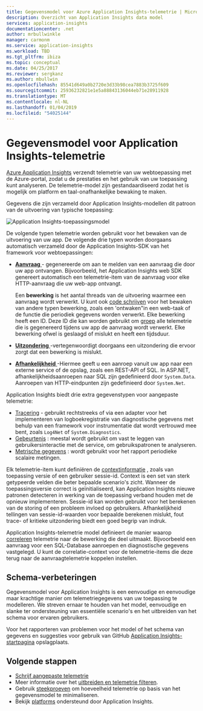 ```yaml
---
title: Gegevensmodel voor Azure Application Insights-telemetrie | Microsoft Docs
description: Overzicht van Application Insights data model
services: application-insights
documentationcenter: .net
author: mrbullwinkle
manager: carmonm
ms.service: application-insights
ms.workload: TBD
ms.tgt_pltfrm: ibiza
ms.topic: conceptual
ms.date: 04/25/2017
ms.reviewer: sergkanz
ms.author: mbullwin
ms.openlocfilehash: 85541d649a0b2720e3d33b98cea7883b3725f609
ms.sourcegitcommit: 25936232821e1e5a88843136044eb71e28911928
ms.translationtype: MT
ms.contentlocale: nl-NL
ms.lasthandoff: 01/04/2019
ms.locfileid: "54025144"
---
```

# <a name="application-insights-telemetry-data-model"></a>Gegevensmodel voor Application Insights-telemetrie

[Azure Application Insights](../../application-insights/app-insights-overview.md) verzendt telemetrie van uw webtoepassing met de Azure-portal, zodat u de prestaties en het gebruik van uw toepassing kunt analyseren. De telemetrie-model zijn gestandaardiseerd zodat het is mogelijk om platform en taal-onafhankelijke bewaking te maken. 

Gegevens die zijn verzameld door Application Insights-modellen dit patroon van de uitvoering van typische toepassing:

![Application Insights-toepassingsmodel](./media/data-model/application-insights-data-model.png)

De volgende typen telemetrie worden gebruikt voor het bewaken van de uitvoering van uw app. De volgende drie typen worden doorgaans automatisch verzameld door de Application Insights-SDK van het framework voor webtoepassingen:

* [**Aanvraag** ](data-model-request-telemetry.md) - gegenereerde om aan te melden van een aanvraag die door uw app ontvangen. Bijvoorbeeld, het Application Insights web SDK genereert automatisch een telemetrie-item van de aanvraag voor elke HTTP-aanvraag die uw web-app ontvangt. 

    Een **bewerking** is het aantal threads van de uitvoering waarmee een aanvraag wordt verwerkt. U kunt ook [code schrijven](../../azure-monitor/app/api-custom-events-metrics.md#trackrequest) voor het bewaken van andere typen bewerking, zoals een 'ontwaken"in een web-taak of de functie die periodiek gegevens worden verwerkt.  Elke bewerking heeft een ID. Deze ID die kan worden gebruikt om [groep](../../azure-monitor/app/correlation.md) alle telemetrie die is gegenereerd tijdens uw app de aanvraag wordt verwerkt. Elke bewerking ofwel is geslaagd of mislukt en heeft een tijdsduur.
* [**Uitzondering** ](data-model-exception-telemetry.md) -vertegenwoordigt doorgaans een uitzondering die ervoor zorgt dat een bewerking is mislukt.
* [**Afhankelijkheid** ](data-model-dependency-telemetry.md) -Hiermee geeft u een aanroep vanuit uw app naar een externe service of de opslag, zoals een REST-API of SQL. In ASP.NET, afhankelijkheidsaanroepen naar SQL zijn gedefinieerd door `System.Data`. Aanroepen van HTTP-eindpunten zijn gedefinieerd door `System.Net`. 

Application Insights biedt drie extra gegevenstypen voor aangepaste telemetrie:

* [Tracering](data-model-trace-telemetry.md) - gebruikt rechtstreeks of via een adapter voor het implementeren van logboekregistratie van diagnostische gegevens met behulp van een framework voor instrumentatie dat wordt vertrouwd mee bent, zoals `Log4Net` of `System.Diagnostics`.
* [Gebeurtenis](data-model-event-telemetry.md) : meestal wordt gebruikt om vast te leggen van gebruikersinteractie met de service, om gebruikspatronen te analyseren.
* [Metrische gegevens](data-model-metric-telemetry.md) : wordt gebruikt voor het rapport periodieke scalaire metingen.

Elk telemetrie-item kunt definiëren de [contextinformatie](data-model-context.md) , zoals van toepassing versie of een gebruiker sessie-id. Context is een set van sterk getypeerde velden die beter bepaalde scenario's zicht. Wanneer de toepassingsversie correct is geïnitialiseerd, kan Application Insights nieuwe patronen detecteren in werking van de toepassing verband houden met de opnieuw implementeren. Sessie-id kan worden gebruikt voor het berekenen van de storing of een probleem invloed op gebruikers. Afhankelijkheid tellingen van sessie-id-waarden voor bepaalde berekenen mislukt, fout trace- of kritieke uitzondering biedt een goed begrip van indruk.

Application Insights-telemetrie model definieert de manier waarop [correleren](../../azure-monitor/app/correlation.md) telemetrie naar de bewerking die deel uitmaakt. Bijvoorbeeld een aanvraag voor een SQL-Database aanroepen en diagnostische gegevens vastgelegd. U kunt de correlatie-context voor de telemetrie-items die deze terug naar de aanvraagtelemetrie koppelen instellen.

## <a name="schema-improvements"></a>Schema-verbeteringen

Gegevensmodel voor Application Insights is een eenvoudige en eenvoudige maar krachtige manier om telemetriegegevens van uw toepassing te modelleren. We streven ernaar te houden van het model, eenvoudige en slanke ter ondersteuning van essentiële scenario's en het uitbreiden van het schema voor ervaren gebruikers.

Voor het rapporteren van problemen voor het model of het schema van gegevens en suggesties voor gebruik van GitHub [Application Insights-startpagina](https://github.com/Microsoft/ApplicationInsights-Home/labels/schema) opslagplaats.

## <a name="next-steps"></a>Volgende stappen

- [Schrijf aangepaste telemetrie](../../azure-monitor/app/api-custom-events-metrics.md)
- Meer informatie over het [uitbreiden en telemetrie filteren](../../azure-monitor/app/api-filtering-sampling.md).
- Gebruik [steekproeven](../../azure-monitor/app/sampling.md) om hoeveelheid telemetrie op basis van het gegevensmodel te minimaliseren.
- Bekijk [platforms](../../azure-monitor/app/platforms.md) ondersteund door Application Insights.
